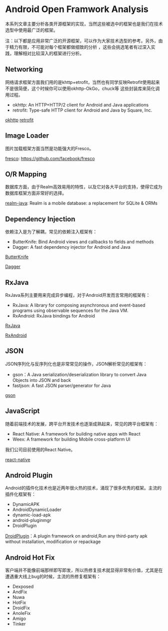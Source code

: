 # Android Open Framwork Analysis

本系列文章主要分析各类开源框架的实现，当然这些被选中的框架也是我们在技术选型中使用最广泛的框架。

注：以下都是应用非常广泛的开源框架，可以作为大家技术选型的参考。另外，由于精力有限，不可能对每个框架都做细致的分析
，这些会挑选笔者有过深入实践，理解相对比较深入的框架进行分析。

## Networking

网络请求框架方面我们用的是khttp+etrofit，当然也有同学反映Retrofit使用起来不是很简便，这个时候你可以使用okhttp-OkGo，chuck等
这些封装库来简化调用过程。

- okhttp: An HTTP+HTTP/2 client for Android and Java applications
- retrofit: Type-safe HTTP client for Android and Java by Square, Inc.

[okhttp](https://github.com/square/okhttp)
[retrofit](https://github.com/square/retrofit)

## Image Loader

图片加载框架方面当然是功能强大的Fresco。

[fresco](https://github.com/facebook/fresco): https://github.com/facebook/fresco

## O/R Mapping

数据库方面，由于Realm高效易用的特性，以及它对各大平台的支持，使得它成为数据库框架方面非常好的选择。

[realm-java](https://github.com/realm/realm-java): Realm is a mobile database: a replacement for SQLite & ORMs

## Dependency Injection

依赖注入是为了解耦，常见的依赖注入框架有：

- ButterKnife: Bind Android views and callbacks to fields and methods
- Dagger: A fast dependency injector for Android and Java

[ButterKnife](https://github.com/JakeWharton/butterknife)

[Dagger](https://github.com/google/dagger)

## RxJava

RxJava系列主要用来完成异步编程，对于Android开发而言常用的框架有：

- RxJava: A library for composing asynchronous and event-based programs using observable sequences for the Java VM.
- RxAndroid: RxJava bindings for Android

[RxJava](https://github.com/ReactiveX/RxJava)

[RxAndroid](https://github.com/ReactiveX/RxAndroid)

## JSON

JSON序列化与反序列化也是非常常见的操作，JSON解析常见的框架有：

- gson：A Java serialization/deserialization library to convert Java Objects into JSON and back
- fastjson: A fast JSON parser/generator for Java 

[gson](https://github.com/google/gson)

## JavaScript

随着前端技术的发展，跨平台开发技术也逐渐成熟起来，常见的跨平台框架有：

- React Native: A framework for building native apps with React
- Weex: A framework for building Mobile cross-platform UI

我们公司目前使用的React Native。

[react-native](https://github.com/facebook/react-native)

## Android Plugin

Android的插件化技术也是近两年很火热的技术，涌现了很多优秀的框架。主流的插件化框架有：

- DynamicAPK
- AndroidDynamicLoader
- dynamic-load-apk
- android-pluginmgr
- DroidPlugin

[DroidPlugin](https://github.com/DroidPluginTeam/DroidPlugin)：A plugin framework on android,Run any third-party apk without installation, modification or repackage

## Android Hot Fix

客户端并不能像前端那样即写即发，所以热修复技术就显得非常有价值，尤其是在遭遇重大线上bug的时候，主流的热修复框架有：

- Dexposed
- AndFix
- Nuwa
- HotFix
- DroidFix
- AnoleFix
- Amigo
- Tinker
